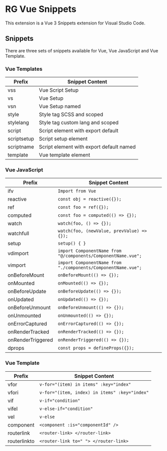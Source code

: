 # RG Vue Snippets

This extension is a Vue 3 Snippets extension for Visual Studio Code.

## Snippets

There are three sets of snippets available for Vue, Vue JavaScript and Vue Template.

### Vue Templates

| Prefix      | Snippet Content                          |
| ----------- | ---------------------------------------- |
| vss         | Vue Script Setup                         |
| vs          | Vue Setup                                |
| vsn         | Vue Setup named                          |
| style       | Style tag SCSS and scoped                |
| stylelang   | Style tag custom lang and scoped         |
| script      | Script element with export default       |
| scriptsetup | Script setup element                     |
| scriptname  | Script element with export default named |
| template    | Vue template element                     |

### Vue JavaScript

| Prefix            | Snippet Content                                               |
| ----------------- | ------------------------------------------------------------- |
| ifv               | `Import from Vue`                                             |
| reactive          | `const obj = reactive({});`                                   |
| ref               | `const foo = ref({});`                                        |
| computed          | `const foo = computed(() => {});`                             |
| watch             | `watch(foo, () => {});`                                       |
| watchfull         | `watch(foo, (newValue, prevValue) => {});`                    |
| setup             | `setup() { }`                                                 |
| vdimport          | `import ComponentName from "@/components/ComponentName.vue";` |
| vimport           | `import ComponentName from "./components/ComponentName.vue";` |
| onBeforeMount     | `onBeforeMount(() => {});`                                    |
| onMounted         | `onMounted(() => {});`                                        |
| onBeforeUpdate    | `onBeforeUpdate(() => {});`                                   |
| onUpdated         | `onUpdated(() => {});`                                        |
| onBeforeUnmount   | `onBeforeUnmount(() => {});`                                  |
| onUnmounted       | `onUnmounted(() => {});`                                      |
| onErrorCaptured   | `onErrorCaptured(() => {});`                                  |
| onRenderTracked   | `onRenderTracked(() => {});`                                  |
| onRenderTriggered | `onRenderTriggered(() => {});`                                |
| dprops            | `const props = defineProps({}); `                             |

### Vue Template

| Prefix       | Snippet Content                               |
| ------------ | --------------------------------------------- |
| vfor         | `v-for="(item) in items" :key="index"`        |
| vfori        | `v-for="(item, index) in items" :key="index"` |
| vif          | `v-if="condition"`                            |
| vifel        | `v-else-if="condition"`                       |
| vel          | `v-else`                                      |
| component    | `<component :is="componentId" />`             |
| routerlink   | `<router-link> </router-link>`                |
| routerlinkto | `<router-link to=" "> </router-link>`         |
